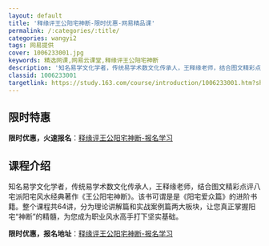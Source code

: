 ```yaml
---
layout: default
title: '释缘评王公阳宅神断-限时优惠-网易精品课'
permalink: /:categories/:title/
categories: wangyi2
tags: 网易提供
cover: 1006233001.jpg
keywords: 精选网课,网易云课堂,释缘评王公阳宅神断
description: '知名易学文化学者，传统易学术数文化传承人，王释缘老师，结合图文精彩点评八宅派阳宅风水经典著作《王公阳宅神断》。该书可谓是'
classid: 1006233001
targetlink: https://study.163.com/course/introduction/1006233001.htm?share=1&shareId=1025206652&utm_campaign=share&utm_medium=iphoneShare&utm_source=&utm_u=1025206652
---
```


## 限时特惠

**限时优惠，火速报名**：[释缘评王公阳宅神断-报名学习](https://study.163.com/course/introduction/1006233001.htm?share=1&shareId=1025206652&utm_campaign=share&utm_medium=iphoneShare&utm_source=&utm_u=1025206652)

## 课程介绍

知名易学文化学者，传统易学术数文化传承人，王释缘老师，结合图文精彩点评八宅派阳宅风水经典著作《王公阳宅神断》。该书可谓是是《阳宅爱众篇》的进阶书籍。整个课程共64讲，分为理论讲解篇和实战案例篇两大板块，让您真正掌握阳宅“神断”的精髓，为您成为职业风水高手打下坚实基础。

**限时优惠，报名地址**：[释缘评王公阳宅神断-报名学习](https://study.163.com/course/introduction/1006233001.htm?share=1&shareId=1025206652&utm_campaign=share&utm_medium=iphoneShare&utm_source=&utm_u=1025206652)

